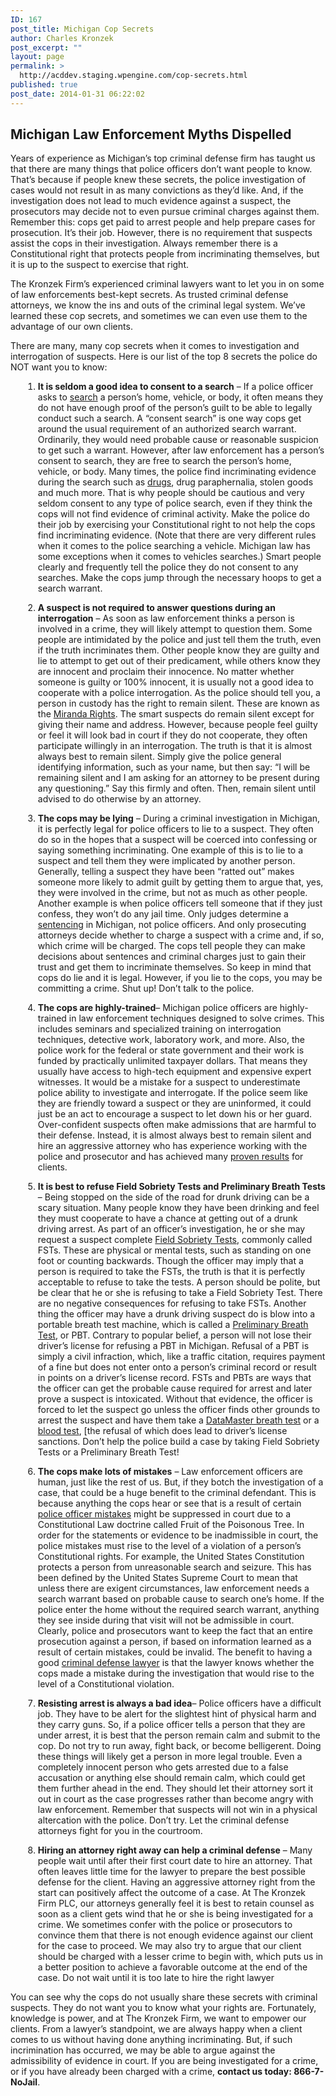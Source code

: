 ```yaml
---
ID: 167
post_title: Michigan Cop Secrets
author: Charles Kronzek
post_excerpt: ""
layout: page
permalink: >
  http://acddev.staging.wpengine.com/cop-secrets.html
published: true
post_date: 2014-01-31 06:22:02
---
```

<h2>Michigan Law Enforcement Myths Dispelled</h2>
Years of experience as Michigan’s top criminal defense firm has taught us that there are many things that police officers don’t want people to know. That’s because if people knew these secrets, the police investigation of cases would not result in as many convictions as they’d like. And, if the investigation does not lead to much evidence against a suspect, the prosecutors may decide not to even pursue criminal charges against them. Remember this: cops get paid to arrest people and help prepare cases for prosecution. It’s their job. However, there is no requirement that suspects assist the cops in their investigation. Always remember there is a Constitutional right that protects people from incriminating themselves, but it is up to the suspect to exercise that right.

The Kronzek Firm’s experienced criminal lawyers want to let you in on some of law enforcements best-kept secrets. As trusted criminal defense attorneys, we know the ins and outs of the criminal legal system. We’ve learned these cop secrets, and sometimes we can even use them to the advantage of our own clients.

There are many, many cop secrets when it comes to investigation and interrogation of suspects. Here is our list of the top 8 secrets the police do NOT want you to know:
<div style="padding-left: 20px;">

1. <b>It is seldom a good idea to consent to a search</b> – If a police officer asks to <a href="http://acddev.staging.wpengine.com/searches.html">search</a> a person’s home, vehicle, or body, it often means they do not have enough proof of the person’s guilt to be able to legally conduct such a search. A “consent search” is one way cops get around the usual requirement of an authorized search warrant. Ordinarily, they would need probable cause or reasonable suspicion to get such a warrant. However, after law enforcement has a person’s consent to search, they are free to search the person’s home, vehicle, or body. Many times, the police find incriminating evidence during the search such as <a href="http://acddev.staging.wpengine.com/drug-charges.html">drugs</a>, drug paraphernalia, stolen goods and much more. That is why people should be cautious and very seldom consent to any type of police search, even if they think the cops will not find evidence of criminal activity. Make the police do their job by exercising your Constitutional right to not help the cops find incriminating evidence. (Note that there are very different rules when it comes to the police searching a vehicle. Michigan law has some exceptions when it comes to vehicles searches.) Smart people clearly and frequently tell the police they do not consent to any searches. Make the cops jump through the necessary hoops to get a search warrant.

2. <b>A suspect is not required to answer questions during an interrogation</b> – As soon as law enforcement thinks a person is involved in a crime, they will likely attempt to question them. Some people are intimidated by the police and just tell them the truth, even if the truth incriminates them. Other people know they are guilty and lie to attempt to get out of their predicament, while others know they are innocent and proclaim their innocence. No matter whether someone is guilty or 100% innocent, it is usually not a good idea to cooperate with a police interrogation. As the police should tell you, a person in custody has the right to remain silent. These are known as the <a href="http://acddev.staging.wpengine.com/miranda-rights.html">Miranda Rights</a>. The smart suspects do remain silent except for giving their name and address. However, because people feel guilty or feel it will look bad in court if they do not cooperate, they often participate willingly in an interrogation. The truth is that it is almost always best to remain silent. Simply give the police general identifying information, such as your name, but then say: “I will be remaining silent and I am asking for an attorney to be present during any questioning.” Say this firmly and often. Then, remain silent until advised to do otherwise by an attorney.

3. <b>The cops may be lying</b> – During a criminal investigation in Michigan, it is perfectly legal for police officers to lie to a suspect. They often do so in the hopes that a suspect will be coerced into confessing or saying something incriminating. One example of this is to lie to a suspect and tell them they were implicated by another person. Generally, telling a suspect they have been “ratted out” makes someone more likely to admit guilt by getting them to argue that, yes, they were involved in the crime, but not as much as other people. Another example is when police officers tell someone that if they just confess, they won’t do any jail time. Only judges determine a <a href="http://acddev.staging.wpengine.com/sentencing-options.html">sentencing</a> in Michigan, not police officers. And only prosecuting attorneys decide whether to charge a suspect with a crime and, if so, which crime will be charged. The cops tell people they can make decisions about sentences and criminal charges just to gain their trust and get them to incriminate themselves. So keep in mind that cops do lie and it is legal. However, if you lie to the cops, you may be committing a crime. Shut up! Don’t talk to the police.

4. <b>The cops are highly-trained</b>– Michigan police officers are highly-trained in law enforcement techniques designed to solve crimes. This includes seminars and specialized training on interrogation techniques, detective work, laboratory work, and more. Also, the police work for the federal or state government and their work is funded by practically unlimited taxpayer dollars. That means they usually have access to high-tech equipment and expensive expert witnesses. It would be a mistake for a suspect to underestimate police ability to investigate and interrogate. If the police seem like they are friendly toward a suspect or they are uninformed, it could just be an act to encourage a suspect to let down his or her guard. Over-confident suspects often make admissions that are harmful to their defense. Instead, it is almost always best to remain silent and hire an aggressive attorney who has experience working with the police and prosecutor and has achieved many <a href="http://acddev.staging.wpengine.com/proven-results.html">proven results</a> for clients.

5. <b>It is best to refuse Field Sobriety Tests and Preliminary Breath Tests</b> – Being stopped on the side of the road for drunk driving can be a scary situation. Many people know they have been drinking and feel they must cooperate to have a chance at getting out of a drunk driving arrest. As part of an officer’s investigation, he or she may request a suspect complete <a href="http://www.windrunkdriving.com/video-gallery.html" target="_blank">Field Sobriety Tests</a>, commonly called FSTs. These are physical or mental tests, such as standing on one foot or counting backwards. Though the officer may imply that a person is required to take the FSTs, the truth is that it is perfectly acceptable to refuse to take the tests. A person should be polite, but be clear that he or she is refusing to take a Field Sobriety Test. There are no negative consequences for refusing to take FSTs. Another thing the officer may have a drunk driving suspect do is blow into a portable breath test machine, which is called a <a href="http://www.windrunkdriving.com/defending-felony-drunk-driving-in-michigan.html" target="_blank">Preliminary Breath Test</a>, or PBT. Contrary to popular belief, a person will not lose their driver’s license for refusing a PBT in Michigan. Refusal of a PBT is simply a civil infraction, which, like a traffic citation, requires payment of a fine but does not enter onto a person’s criminal record or result in points on a driver’s license record. FSTs and PBTs are ways that the officer can get the probable cause required for arrest and later prove a suspect is intoxicated. Without that evidence, the officer is forced to let the suspect go unless the officer finds other grounds to arrest the suspect and have them take a <a href="http://www.windrunkdriving.com/michigan-drunk-driving-misdemeanors.html" target="_blank">DataMaster breath test</a> or a <a href="http://www.windrunkdriving.com/" target="_blank">blood test</a>, [the refusal of which does lead to driver’s license sanctions. Don’t help the police build a case by taking Field Sobriety Tests or a Preliminary Breath Test!

6. <b>The cops make lots of mistakes</b> – Law enforcement officers are human, just like the rest of us. But, if they botch the investigation of a case, that could be a huge benefit to the criminal defendant. This is because anything the cops hear or see that is a result of certain <a href="http://acddev.staging.wpengine.com/police-mistakes.html" target="_blank">police officer mistakes</a> might be suppressed in court due to a Constitutional Law doctrine called Fruit of the Poisonous Tree. In order for the statements or evidence to be inadmissible in court, the police mistakes must rise to the level of a violation of a person’s Constitutional rights. For example, the United States Constitution protects a person from unreasonable search and seizure. This has been defined by the United States Supreme Court to mean that unless there are exigent circumstances, law enforcement needs a search warrant based on probable cause to search one’s home. If the police enter the home without the required search warrant, anything they see inside during that visit will not be admissible in court. Clearly, police and prosecutors want to keep the fact that an entire prosecution against a person, if based on information learned as a result of certain mistakes, could be invalid. The benefit to having a good <a href="http://acddev.staging.wpengine.com/about-us.html">criminal defense lawyer</a> is that the lawyer knows whether the cops made a mistake during the investigation that would rise to the level of a Constitutional violation.

7. <b>Resisting arrest is always a bad idea</b>– Police officers have a difficult job. They have to be alert for the slightest hint of physical harm and they carry guns. So, if a police officer tells a person that they are under arrest, it is best that the person remain calm and submit to the cop. Do not try to run away, fight back, or become belligerent. Doing these things will likely get a person in more legal trouble. Even a completely innocent person who gets arrested due to a false accusation or anything else should remain calm, which could get them further ahead in the end. They should let their attorney sort it out in court as the case progresses rather than become angry with law enforcement. Remember that suspects will not win in a physical altercation with the police. Don’t try. Let the criminal defense attorneys fight for you in the courtroom.

8. <b>Hiring an attorney right away can help a criminal defense</b> – Many people wait until after their first court date to hire an attorney. That often leaves little time for the lawyer to prepare the best possible defense for the client. Having an aggressive attorney right from the start can positively affect the outcome of a case. At The Kronzek Firm PLC, our attorneys generally feel it is best to retain counsel as soon as a client gets wind that he or she is being investigated for a crime. We sometimes confer with the police or prosecutors to convince them that there is not enough evidence against our client for the case to proceed. We may also try to argue that our client should be charged with a lesser crime to begin with, which puts us in a better position to achieve a favorable outcome at the end of the case. Do not wait until it is too late to hire the right lawyer

</div>
You can see why the cops do not usually share these secrets with criminal suspects. They do not want you to know what your rights are. Fortunately, knowledge is power, and at The Kronzek Firm, we want to empower our clients. From a lawyer’s standpoint, we are always happy when a client comes to us without having done anything incriminating. But, if such incrimination has occurred, we may be able to argue against the admissibility of evidence in court. If you are being investigated for a crime, or if you have already been charged with a crime, <b>contact us today: 866-7-NoJail</b>.